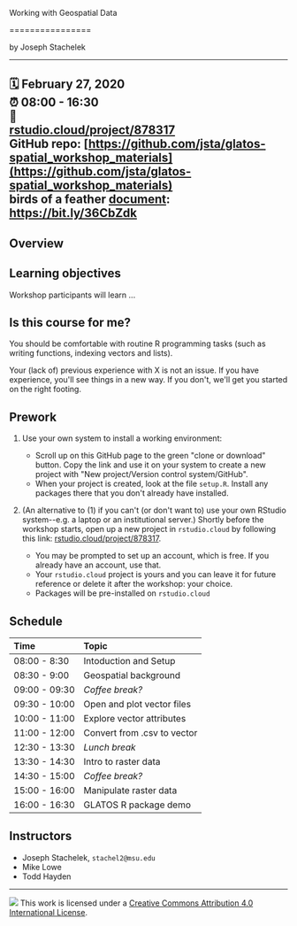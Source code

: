 
Working with Geospatial Data

================

by Joseph Stachelek

-----

:spiral_calendar: February 27, 2020  
:alarm_clock:     08:00 - 16:30  
:hotel:           
[rstudio.cloud/project/878317](https://rstudio.cloud/project/878317)     
GitHub repo: [https://github.com/jsta/glatos-spatial_workshop_materials](https://github.com/jsta/glatos-spatial_workshop_materials)  
birds of a feather [document](https://docs.google.com/document/d/1rYZLCQdmUHdPqfT9VbPgxh8HriQPJBnxJA7UDW75kz4/edit?usp=sharing): <https://bit.ly/36CbZdk>
-----

## Overview

## Learning objectives

Workshop participants will learn ...

## Is this course for me?

You should be comfortable with routine R programming tasks (such as writing functions, indexing vectors and lists).

Your (lack of) previous experience with X is not an issue. If you have experience, you'll see things in a new way. If you don't, we'll get you started on the right footing.

## Prework

1. Use your own system to install a working environment:
    - Scroll up on this GitHub page to the green "clone or download" button. Copy the link and use it on your system to create a new project with "New project/Version control system/GitHub".
    - When your project is created, look at the file `setup.R`. Install any packages there that you don't already have installed. 

2. (An alternative to (1) if you can't (or don't want to) use your own RStudio system--e.g. a laptop or an institutional server.) Shortly before the workshop starts, open up a new project in `rstudio.cloud` by following this link: [rstudio.cloud/project/878317](https://rstudio.cloud/project/878317). 
    - You may be prompted to set up an account, which is free. If you already have an account, use that.
    - Your `rstudio.cloud` project is yours and you can leave it for future reference or delete it after the workshop: your choice.
    - Packages will be pre-installed on `rstudio.cloud`

## Schedule

| Time          | Topic            | 
| :------------ | :-------------------------- |
| 08:00 - 8:30  | Intoduction and Setup       |
| 08:30 - 9:00  | Geospatial background       | 
| 09:00 - 09:30 | *Coffee break?*             |
| 09:30 - 10:00 | Open and plot vector files  | 
| 10:00 - 11:00 | Explore vector attributes   |
| 11:00 - 12:00 | Convert from .csv to vector |
| 12:30 - 13:30 | *Lunch break*               |
| 13:30 - 14:30 | Intro to raster data        |
| 14:30 - 15:00 | *Coffee break?*             |
| 15:00 - 16:00 | Manipulate raster data      |
| 16:00 - 16:30 | GLATOS R package demo       |

## Instructors

* Joseph Stachelek, `stachel2@msu.edu`
* Mike Lowe
* Todd Hayden

-----

![](https://i.creativecommons.org/l/by/4.0/88x31.png) This work is
licensed under a [Creative Commons Attribution 4.0 International
License](https://creativecommons.org/licenses/by/4.0/).
